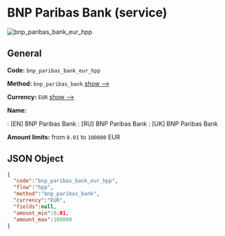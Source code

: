 
# BNP Paribas Bank (service) 
![bnp_paribas_bank_eur_hpp](https://static.openfintech.io/payment_methods/bnp_paribas_bank_eur_hpp/logo.svg?w=400&c=v0.59.26#w200)  

## General 
 
**Code:** `bnp_paribas_bank_eur_hpp` 
 
**Method:** `bnp_paribas_bank` 
 [show -->](/payment-methods/bnp_paribas_bank/) 
 
**Currency:** `EUR` [show -->](/currencies/EUR/) 
 
**Name:** 
 
:	[EN] BNP Paribas Bank 
:	[RU] BNP Paribas Bank 
:	[UK] BNP Paribas Bank 
 
**Amount limits:** from `0.01` to `100000` EUR 

## JSON Object 

```json
{
  "code":"bnp_paribas_bank_eur_hpp",
  "flow":"hpp",
  "method":"bnp_paribas_bank",
  "currency":"EUR",
  "fields":null,
  "amount_min":0.01,
  "amount_max":100000
}
```  
